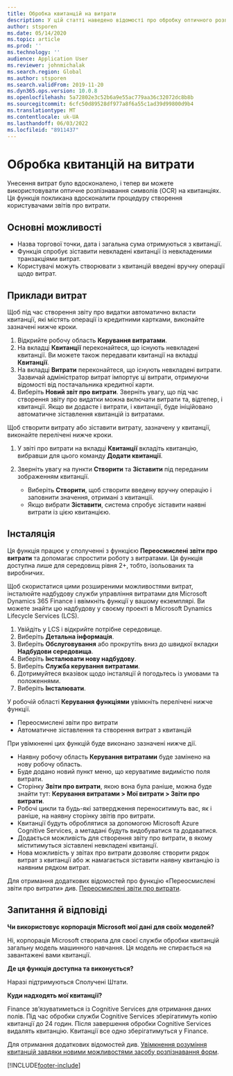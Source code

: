 ```yaml
---
title: Обробка квитанцій на витрати
description: У цій статті наведено відомості про обробку оптичного розпізнавання символів (OCR) для квитанцій. Ця функція призначена для поліпшення користувацького досвіду, коли звіти про витрати створюються в Microsoft Dynamics 365 Фінанс.
author: stsporen
ms.date: 05/14/2020
ms.topic: article
ms.prod: ''
ms.technology: ''
audience: Application User
ms.reviewer: johnmichalak
ms.search.region: Global
ms.author: stsporen
ms.search.validFrom: 2019-11-20
ms.dyn365.ops.version: 10.0.8
ms.openlocfilehash: 5a72802e3c52b6a9e55ac779aa36c32072dc8b8b
ms.sourcegitcommit: 6cfc50d89528df977a8f6a55c1ad39d99800d9b4
ms.translationtype: MT
ms.contentlocale: uk-UA
ms.lasthandoff: 06/03/2022
ms.locfileid: "8911437"
---
```

# <a name="expense-receipt-processing"></a>Обробка квитанцій на витрати

Унесення витрат було вдосконалено, і тепер ви можете використовувати оптичне розпізнавання символів (OCR) на квитанціях. Ця функція покликана вдосконалити процедуру створення користувачами звітів про витрати.

## <a name="key-features"></a>Основні можливості

- Назва торгової точки, дата і загальна сума отримуються з квитанції.
- Функція спробує зіставити невкладені квитанції із невкладеними транзакціями витрат.
- Користувачі можуть створювати з квитанцій введені вручну операції щодо витрат.

## <a name="usage-examples"></a>Приклади витрат

Щоб під час створення звіту про видатки автоматично вкласти квитанції, які містять операції із кредитними картками, виконайте зазначені нижче кроки.

  1. Відкрийте робочу область **Керування витратами**.
  2. На вкладці **Квитанції** переконайтеся, що існують невкладені квитанції. Ви можете також передавати квитанції на вкладці **Квитанції**.
  3. На вкладці **Витрати** переконайтеся, що існують невкладені витрати. Зазвичай адміністратор витрат імпортує ці витрати, отримуючи відомості від постачальника кредитної карти.
  4. Виберіть **Новий звіт про витрати**. Зверніть увагу, що під час створення звіту про видатки можна включати витрати та, відтепер, і квитанції. Якщо ви додасте і витрати, і квитанції, буде ініційовано автоматичне зіставлення квитанцій із витратами.

Щоб створити витрату або зіставити витрату, зазначену у квитанції, виконайте перелічені нижче кроки.

  1. У звіті про витрати на вкладці **Квитанції** вкладіть квитанцію, вибравши для цього команду **Додати квитанції**.
  2. Зверніть увагу на пункти **Створити** та **Зіставити** під переданим зображенням квитанції.

      - Виберіть **Створити**, щоб створити введену вручну операцію і заповнити значення, отримані з квитанції.
      - Якщо вибрати **Зіставити**, система спробує зіставити наявні витрати із цією квитанцією.

## <a name="installation"></a>Інсталяція

Ця функція працює у сполученні з функцією **Переосмислені звіти про витрати** та допомагає спростити роботу з витратами. Ця функція доступна лише для середовищ рівня 2+, тобто, ізольованих та виробничих.

Щоб скористатися цими розширеними можливостями витрат, інсталюйте надбудову служби управління витратами для Microsoft Dynamics 365 Finance і ввімкніть функції у вашому екземплярі. Ви можете знайти цю надбудову у своєму проекті в Microsoft Dynamics Lifecycle Services (LCS).

1. Увійдіть у LCS і відкрийте потрібне середовище.
2. Виберіть **Детальна інформація**.
3. Виберіть **Обслуговування** або прокрутіть вниз до швидкої вкладки **Надбудови середовища**.
4. Виберіть **Інсталювати нову надбудову**.
5. Виберіть **Служба керування витратами**.
6. Дотримуйтеся вказівок щодо інсталяції й погодьтесь із умовами та положеннями.
7. Виберіть **Інсталювати**.

У робочій області **Керування функціями** увімкніть перелічені нижче функції.

- Переосмислені звіти про витрати
- Автоматичне зіставлення та створення витрат з квитанцій

При увімкненні цих функцій буде виконано зазначені нижче дії.

- Наявну робочу область **Керування витратами** буде замінено на нову робочу область.
- Буде додано новий пункт меню, що керуватиме видимістю поля витрати.
- Сторінку **Звіти про витрати**, якою вона була раніше, можна буде знайти тут: **Керування витратами > Мої витрати > Звіти про витрати**.
- Робочі цикли та будь-які затвердження переноситимуть вас, як і раніше, на наявну сторінку звітів про витрати.
- Квитанції будуть оброблятися за допомогою Microsoft Azure Cognitive Services, а метадані будуть видобуватися та додаватися.
- Додається можливість для створення звіту про витрати, в якому міститимуться зіставлені невкладені квитанції.
- Нова можливість у звітах про витрати дозволяє створити рядок витрат з квитанції або ж намагається зіставити наявну квитанцію із наявним рядком витрат.

Для отримання додаткових відомостей про функцію «Переосмислені звіти про витрати» див. [Переосмислені звіти про витрати](ExpenseWorkspaceNew.md).

## <a name="frequently-asked-questions"></a>Запитання й відповіді

**Чи використовує корпорація Microsoft мої дані для своїх моделей?**

Ні, корпорація Microsoft створила для своєї служби обробки квитанцій загальну модель машинного навчання. Ця модель не спирається на завантажені вами квитанції.

**Де ця функція доступна та виконується?**

Наразі підтримуються Сполучені Штати.

**Куди надходять мої квитанції?**

Finance зв’язуватиметься із Cognitive Services для отримання даних полів. Під час обробки служби Cognitive Services зберігатимуть копію квитанції до 24 годин. Після завершення обробки Cognitive Services видалять квитанцію. Квитанції все одно зберігатимуться у Finance.

Для отримання додаткових відомостей див. [Увімкнення розуміння квитанцій завдяки новими можливостями засобу розпізнавання форм](https://azure.microsoft.com/blog/enable-receipt-understanding-with-form-recognizer-s-new-capability/).


[!INCLUDE[footer-include](../includes/footer-banner.md)]
